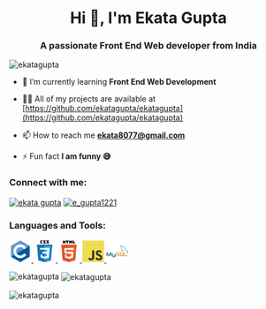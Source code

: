 <h1 align="center">Hi 👋, I'm Ekata Gupta</h1>
<h3 align="center">A passionate Front End Web developer from India</h3>

<p align="left"> <img src="https://komarev.com/ghpvc/?username=ekatagupta&label=Profile%20views&color=0e75b6&style=flat" alt="ekatagupta" /> </p>

- 🌱 I’m currently learning **Front End Web Development**

- 👨‍💻 All of my projects are available at [https://github.com/ekatagupta/ekatagupta](https://github.com/ekatagupta/ekatagupta)

- 📫 How to reach me **ekata8077@gmail.com**

- ⚡ Fun fact **I am funny 😅**

<h3 align="left">Connect with me:</h3>
<p align="left">
<a href="https://www.linkedin.com/in/ekata-g-067946215/" target="blank"><img align="center" src="https://raw.githubusercontent.com/rahuldkjain/github-profile-readme-generator/master/src/images/icons/Social/linked-in-alt.svg" alt="ekata gupta" height="30" width="40" /></a>
<a href="https://instagram.com/e_gupta1221" target="blank"><img align="center" src="https://raw.githubusercontent.com/rahuldkjain/github-profile-readme-generator/master/src/images/icons/Social/instagram.svg" alt="e_gupta1221" height="30" width="40" /></a>
</p>

<h3 align="left">Languages and Tools:</h3>
<p align="left"> <a href="https://www.cprogramming.com/" target="_blank" rel="noreferrer"> <img src="https://raw.githubusercontent.com/devicons/devicon/master/icons/c/c-original.svg" alt="c" width="40" height="40"/> </a> <a href="https://www.w3schools.com/css/" target="_blank" rel="noreferrer"> <img src="https://raw.githubusercontent.com/devicons/devicon/master/icons/css3/css3-original-wordmark.svg" alt="css3" width="40" height="40"/> </a> <a href="https://www.w3.org/html/" target="_blank" rel="noreferrer"> <img src="https://raw.githubusercontent.com/devicons/devicon/master/icons/html5/html5-original-wordmark.svg" alt="html5" width="40" height="40"/> </a> <a href="https://developer.mozilla.org/en-US/docs/Web/JavaScript" target="_blank" rel="noreferrer"> <img src="https://raw.githubusercontent.com/devicons/devicon/master/icons/javascript/javascript-original.svg" alt="javascript" width="40" height="40"/> </a> <a href="https://www.mysql.com/" target="_blank" rel="noreferrer"> <img src="https://raw.githubusercontent.com/devicons/devicon/master/icons/mysql/mysql-original-wordmark.svg" alt="mysql" width="40" height="40"/> </a> </p>

<p><img align="left" src="https://github-readme-stats.vercel.app/api/top-langs?username=ekatagupta&show_icons=true&locale=en&layout=compact" alt="ekatagupta" /></p>

<p>&nbsp;<img align="center" src="https://github-readme-stats.vercel.app/api?username=ekatagupta&show_icons=true&locale=en" alt="ekatagupta" /></p>

<p><img align="center" src="https://github-readme-streak-stats.herokuapp.com/?user=ekatagupta&" alt="ekatagupta" /></p>
